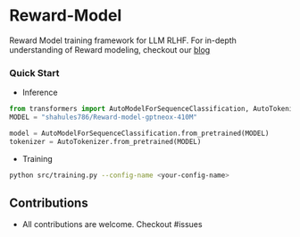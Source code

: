 # Reward-Model
Reward Model training framework for LLM RLHF. For in-depth understanding of Reward modeling, checkout our [blog](https://explodinggradients.com/)
### Quick Start
* Inference
```python
from transformers import AutoModelForSequenceClassification, AutoTokenizer
MODEL = "shahules786/Reward-model-gptneox-410M"

model = AutoModelForSequenceClassification.from_pretrained(MODEL)
tokenizer = AutoTokenizer.from_pretrained(MODEL)

```

* Training
```bash
python src/training.py --config-name <your-config-name>
```

## Contributions
* All contributions are welcome. Checkout #issues
